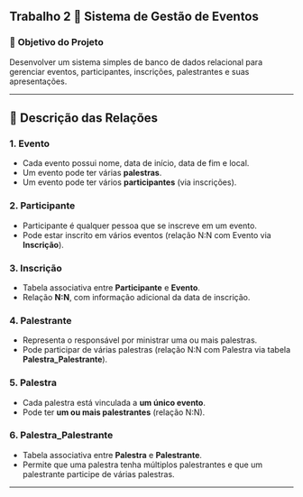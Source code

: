 ## Trabalho 2 🎤 **Sistema de Gestão de Eventos**

### 🎯 **Objetivo do Projeto**

Desenvolver um sistema simples de banco de dados relacional para gerenciar eventos, participantes, inscrições, palestrantes e suas apresentações.

---

## 📌 **Descrição das Relações**

### 1. **Evento**

* Cada evento possui nome, data de início, data de fim e local.
* Um evento pode ter várias **palestras**.
* Um evento pode ter vários **participantes** (via inscrições).

### 2. **Participante**

* Participante é qualquer pessoa que se inscreve em um evento.
* Pode estar inscrito em vários eventos (relação N\:N com Evento via **Inscrição**).

### 3. **Inscrição**

* Tabela associativa entre **Participante** e **Evento**.
* Relação **N\:N**, com informação adicional da data de inscrição.

### 4. **Palestrante**

* Representa o responsável por ministrar uma ou mais palestras.
* Pode participar de várias palestras (relação N\:N com Palestra via tabela **Palestra\_Palestrante**).

### 5. **Palestra**

* Cada palestra está vinculada a **um único evento**.
* Pode ter **um ou mais palestrantes** (relação N\:N).

### 6. **Palestra\_Palestrante**

* Tabela associativa entre **Palestra** e **Palestrante**.
* Permite que uma palestra tenha múltiplos palestrantes e que um palestrante participe de várias palestras.

---
